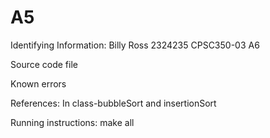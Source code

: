 # A5

Identifying Information:
  Billy Ross
  2324235
  CPSC350-03
  A6

Source code file


Known errors



References:
In class-bubbleSort and insertionSort

Running instructions:
make all
